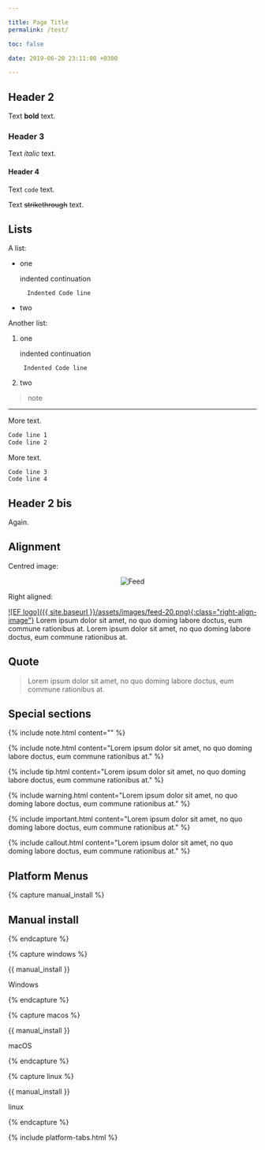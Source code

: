 ```yaml
---

title: Page Title
permalink: /test/

toc: false

date: 2019-06-20 23:11:00 +0300

---
```


## Header 2

Text **bold** text.

### Header 3

Text _italic_ text.

#### Header 4

Text `code` text.

Text ~~strikethrough~~ text.

## Lists

A list:

- one

    indented continuation

        Indented Code line
- two

Another list:

1. one

    indented continuation

        Indented Code line

2. two

> note

***

More text.

```txt
Code line 1
Code line 2
```

More text.

    Code line 3
    Code line 4

## Header 2 bis

Again.

## Alignment

Centred image:

<div style="text-align:center">
<img alt="Feed" src="{{ site.baseurl }}/assets/images/feed-20.png" />
</div>

Right aligned:

[![EF logo]({{ site.baseurl }}/assets/images/feed-20.png){:class="right-align-image"}](https://projects.eclipse.org/projects/iot.embed-cdt/) Lorem ipsum dolor sit amet, no quo doming labore doctus, eum commune rationibus at. Lorem ipsum dolor sit amet, no quo doming labore doctus, eum commune rationibus at.

## Quote

> Lorem ipsum dolor sit amet, no quo doming labore doctus, eum commune rationibus at.

## Special sections

{% include note.html content="" %}

{% include note.html content="Lorem ipsum dolor sit amet, no quo doming labore doctus, eum commune rationibus at." %}

{% include tip.html content="Lorem ipsum dolor sit amet, no quo doming labore doctus, eum commune rationibus at." %}

{% include warning.html content="Lorem ipsum dolor sit amet, no quo doming labore doctus, eum commune rationibus at." %}

{% include important.html content="Lorem ipsum dolor sit amet, no quo doming labore doctus, eum commune rationibus at." %}

{% include callout.html content="Lorem ipsum dolor sit amet, no quo doming labore doctus, eum commune rationibus at." %}

## Platform Menus

{% capture manual_install %}
## Manual install
{% endcapture %}

{% capture windows %}

{{ manual_install }}

Windows

{% endcapture %}

{% capture macos %}

{{ manual_install }}

macOS

{% endcapture %}

{% capture linux %}

{{ manual_install }}

linux

{% endcapture %}

{% include platform-tabs.html %}
